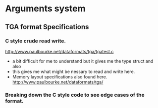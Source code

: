 # Arguments system

## TGA format Specifications 

### C style crude read write.

http://www.paulbourke.net/dataformats/tga/tgatest.c

- a bit difficult for me to understand but it gives me the type struct and also 
- this gives me what might be nessary to read and write here. 
- Memory layout specifications also found here. http://www.paulbourke.net/dataformats/tga/

### Breaking down the C style code to see edge cases of the format. 


